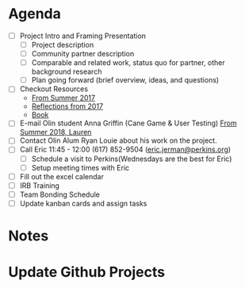 # Agenda

-   [ ] Project Intro and Framing Presentation
  -   [ ] Project description
  -   [ ] Community partner description
  -   [ ] Comparable and related work, status quo for partner, other background research
  -   [ ] Plan going forward (brief overview, ideas, and questions)
-   [ ] Checkout Resources
    -   [From Summer 2017](https://docs.google.com/spreadsheets/d/1y_1IPmgTZe55efivVJbJCIXWXk52k32rI3Ceo_cXsVM/edit)
    -   [Reflections from 2017](https://docs.google.com/document/d/1YVf0w87ysXnNpW51nWOXhRSNZQcOj4u3MLkjq3hm2Hc/edit?usp=sharing)
    -   [Book](https://books.google.com/books/about/Foundations_of_Orientation_and_Mobility.html?id=hso50ocsEpsC&printsec=frontcover&source=kp_read_button#v=onepage&q&f=false)
-   [ ] E-mail Olin student Anna Griffin (Cane Game & User Testing)
    [From Summer 2018, Lauren](https://docs.google.com/document/d/1rw2HkyrsQ4hvN40gtWb91Ee5X_q7zMnc1-Kjy0PMUf4/edit?usp=sharing)
-   [ ] Contact Olin Alum Ryan Louie about his work on the project.
-   [ ] Call Eric 11:45 - 12:00 (617) 852-9504 (eric.jerman@perkins.org)
    -   [ ] Schedule a visit to Perkins(Wednesdays are the best for Eric)
    -   [ ] Setup meeting times with Eric
-   [ ] Fill out the excel calendar
-   [ ] IRB Training
-   [ ] Team Bonding Schedule
-   [ ] Update kanban cards and assign tasks

# Notes

# Update Github Projects
